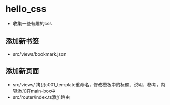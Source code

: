# hello_css

- 收集一些有趣的css

## 添加新书签
- src/views/bookmark.json

## 添加新页面
- src/views/ 拷贝c001_template重命名，修改模板中的标题、说明、参考，内容添加在main-box中
- src/router/index.ts添加路由